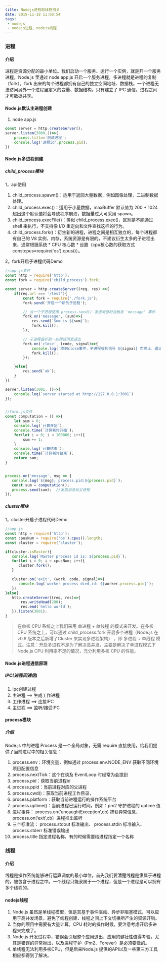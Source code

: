 ```yaml
---
title: Nodejs进程和线程相关
date: 2019-11-18 11:08:54
tags:
 - nodejs
 - nodejs进程、nodejs线程
---
```

### 进程
#### 介绍
进程是资源分配的最小单位。我们启动一个服务、运行一个实例，就是开一个服务进程，Node.js 里通过 node app.js 开启一个服务进程，多进程就是进程的复制（fork），fork 出来的每个进程都拥有自己的独立空间地址、数据栈，一个进程无法访问另外一个进程里定义的变量、数据结构，只有建立了 IPC 通信，进程之间才可数据共享。

#### Node.js默认主进程创建
1. node app.js
```js
const server = http.createServer();
server.listen(3000,()=>{
    process.title='测试进程';
    console.log('进程id',process.pid);
})
```
#### Node.js多进程创建
##### child_process模块
1，api使用
  1. child_process.spawn()：适用于返回大量数据，例如图像处理，二进制数据处理。
  2. child_process.exec()：适用于小量数据，maxBuffer 默认值为 200 * 1024 超出这个默认值将会导致程序崩溃，数据量过大可采用 spawn。
  3. child_process.execFile()：类似 child_process.exec()，区别是不能通过 shell 来执行，不支持像 I/O 重定向和文件查找这样的行为。
  4. child_process.fork()：衍生新的进程，进程之间是相互独立的，每个进程都有自己的 V8 实例、内存，系统资源是有限的，不建议衍生太多的子进程出来，通常根据系统 * CPU 核心数 * 设置（cpu核心数的获取方式 constcpus=require('os').cpus()）。

2，fork开启子进程代码Demo
```js
//app.js文件
const http = require('http');
const fork = require('child_process').fork;

const server = http.createServer((req, res) =>{
    if(req.url === '/test'){
        const fork = require('./fork.js');
        fork.send('开启一个新的子进程');

        // 当一个子进程使用 process.send() 发送消息时会触发 'message' 事件
        fork.on('message', (sum)=>{
            res.send(`Sum is ${sum}`);
            fork.kill();
        });

        // 子进程监听到一些错误消息退出
        fork.on('close', (code, signal)=>{
            console.log(`收到close事件，子进程收到信号 ${signal} 而终止，退出码 ${code}`);
            fork.kill();
        });

    }else{
        res.send(`ok`);
    }
})

server.listen(3001, ()=>{
    console.log(`server started at http://127.0.0.1:3001`)
});


//fork.js文件
const computation = () =>{
    let sum = 0;
    console.log(`计算开始`);
    console.time(`计算耗时开始`);
    for(let i = 0; i < 100000; i++){
        sum += 1;
    }
    console.log(`计算结束`);
    console.time(`计算耗时结束`);
    return sum;
}


process.on('message', msg => {
   console.log(`${msg}; process.pid:${process.pid}`);
   const sum = computation();
   process.send(sum);  //发送消息给父进程
});

```


##### cluster模块
1，cluster开启子进程代码Demo
```js
//app.js
const http = require('http');
const cpusNum = require('os').cpus().length;
const cluster = require('cluster');

if(cluster.isMaster){
   console.log(`Master process id is: ${process.pid}`);
   for(let i = 0; i < cpusNum; i++){
      cluster.fork();
   }

   cluster.on('exit', (work, code, signal)=>{
      console.log(`worker process died,id: ${worker.process.pid}`);
   })
}else{
   http.createServer((req, res)=>{
       res.writeHead(200);
       res.end(`hello world`);
   }).listen(3001);
}

```

> 在单核 CPU 系统之上我们采用 单进程 + 单线程 的模式来开发。在多核 CPU 系统之上，可以通过 child_process.fork 开启多个进程（Node.js 在 v0.8 版本之后新增了Cluster 来实现多进程架构） ，即 多进程 + 单线程 模式。注意：开启多进程不是为了解决高并发，主要是解决了单进程模式下 Node.js CPU 利用率不足的情况，充分利用多核 CPU 的性能。

#### Node.js进程通信原理
##### IPC(进程间通信)
1. ipc创建过程
  1. 主进程  ==> 生成工作进程
  2. 工作进程  ==> 连接IPC   
  3. 主进程  ==> 监听/接受IPC

#### process模块
##### 介绍
Node.js 中的进程 Process 是一个全局对象，无需 require 直接使用，给我们提供了当前进程中的相关信息：
1. process.env：环境变量，例如通过 process.env.NODE_ENV 获取不同环境项目配置信息
1. process.nextTick：这个在谈及 EventLoop 时经常为会提到
1. process.pid：获取当前进程id
1. process.ppid：当前进程对应的父进程
1. process.cwd()：获取当前进程工作目录，
1. process.platform：获取当前进程运行的操作系统平台
1. process.uptime()：当前进程已运行时间，例如：pm2 守护进程的 uptime 值
1. 进程事件： process.on(‘uncaughtException’,cb) 捕获异常信息、 process.on(‘exit’,cb）进程推出监听
1. 三个标准流： process.stdout 标准输出、 process.stdin 标准输入、 process.stderr 标准错误输出
1. process.title 指定进程名称，有的时候需要给进程指定一个名称


### 线程
#### 介绍
线程是操作系统能够进行运算调度的最小单位，首先我们要清楚线程是隶属于进程的，被包含于进程之中。一个线程只能隶属于一个进程，但是一个进程是可以拥有多个线程的。

#### nodejs线程
1. Node.js 虽然是单线程模型，但是其基于事件驱动、异步非阻塞模式，可以应用于高并发场景，避免了线程创建、线程之间上下文切换所产生的资源开销。
2. 当你的项目中需要有大量计算，CPU 耗时的操作时候，要注意考虑开启多进程来完成了。
3. Node.js 开发过程中，错误会引起整个应用退出，应用的健壮性值得考验，尤其是错误的异常抛出，以及进程守护（Pm2、Forever）是必须要做的。
4. 单线程无法利用多核CPU，但是后来Node.js 提供的API以及一些第三方工具相应都得到了解决。